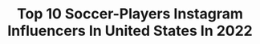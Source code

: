 ---
title: Top 10 Soccer-Players Instagram Influencers In United States In 2022
description: >-
  Find top soccer-players Instagram influencers in United States in 2022. Most popular hashtags: #blackouttuesday #ad #travelindiagram.
platform: Instagram
hits: 133
text_top: Discover the most popular Instagram profiles on inBeat.
text_bottom: Our search engine has 133 Instagram influencers like this in United States for you to pitch.
profiles:
  - username: "alexsahlen2"
    fullname: >-
      Alexandra Sahlen
    bio: >-
      wife❤️boy mom 👦🏻👦🏼👶🏼former pro soccer player ⚽️ 💻blogger: 👗👛🏋🏼‍♀️🏃🏼‍♀️👠🍴& mommin’ 📧 for collab: peanutbutterblondie@gmail.com Shop my Looks ⬇️
    location: "United States"
    followers: 36237
    engagement: 331
    commentsToLikes: 0.196394
    id: ck9wd915vemsw0j78l9l35d8d
    verified: false
    hashtags: "#ad, #socialspotters, #ltkbaby, #ltkfamily"
  - username: "mattsheldon23"
    fullname: >-
      Matt Sheldon
    bio: >-
      Professional Soccer Player for @FCTulsa | @Opsmpro Athlete | NASM Certified Nutrition Coach | Become Elite
    location: "United States"
    followers: 47019
    engagement: 1748
    commentsToLikes: 0.025462
    id: ck6ts4of22qrc0j713ffoo8sr
    verified: false
    hashtags: "#fortulsa"
  - username: "______a_r_j_u_n______"
    fullname: >-
      Arjun sathyan
    bio: >-
      Photography page @______a_r_j_u_n_____2 . Motorist🏍️💨 . Photographer📷 . Soccer player ⚽ . Single🚶 . April 28🎂
    location: "United States"
    followers: 10737
    engagement: 684
    commentsToLikes: 0.195015
    id: ck14i1atcd63p0i19xiv6tgpt
    verified: false
    hashtags: "#moodygram, #outdoors, #mt15kerala, #naturephotography"
  - username: "juliangressel"
    fullname: >-
      Julian Gressel
    bio: >-
      Professional Soccer Player ⚽️ @dcunited @adidasfootball || @upgraid.me @restperformance
    location: "United States"
    followers: 27743
    engagement: 1063
    commentsToLikes: 0.015899
    id: ck0w1g7xjj6v10i19ruz576sy
    verified: true
    hashtags: "#nemeziz, #unitethedistrict, #dcu, #manymoretocome"
  - username: "allymwatt"
    fullname: >-
      Ally Watt
    bio: >-
      ⚽️ Pro Soccer Player • @thenccourage #17 👟 Nike Athlete • @team.avsports Texas A&M University alum
    location: "United States"
    followers: 7634
    engagement: 2023
    commentsToLikes: 0.021360
    id: ck5hoksw9pqi50i11ta1g93uk
    verified: false
    hashtags: "#couragecountry, #forevercity, #thisisourcity, #23"
  - username: "brittany1wilson"
    fullname: >-
      BRITTANY WILSON
    bio: >-
      Follower of Christ ⚽️ Professional Soccer Player @orlpride 🎙 #BeforetheLights Podcast TikTok @Brittany1Wilson @t1tan Goalkeeper @labmgmt
    location: "United States"
    followers: 52286
    engagement: 1710
    commentsToLikes: 0.011188
    id: ck8t4tms77x0s0j785uxzc4z8
    verified: false
    hashtags: "#vamosorlando, #soccergrlprobs, #blenderbottle"
  - username: "haydensargis"
    fullname: >-
      HS3
    bio: >-
      Professional soccer player @sacrepublicfc #teamwass
    location: "United States"
    followers: 2752
    engagement: 2613
    commentsToLikes: 0.040895
    id: ck6u4234s18gr0j716s0jjlk1
    verified: false
    hashtags: "#year1, #sacrepublicfc, #lovethisclub, #indomitable"
  - username: "robertohategan"
    fullname: >-
      ROBERTO HATEGAN
    bio: >-
      i’m actually a soccer player
    location: "United States"
    followers: 77304
    engagement: 1686
    commentsToLikes: 0.008840
    id: ck9wh15h9vryh0j78g87kjxdj
    verified: false
    hashtags: ""
  - username: "katieajohnson"
    fullname: >-
      Katie Johnson
    bio: >-
      Pro Soccer Player || 🇲🇽 Adidas Athlete
    location: "United States"
    followers: 27039
    engagement: 803
    commentsToLikes: 0.009528
    id: ck5qe40ekylro0i114b0bgfsb
    verified: true
    hashtags: "#drinkkoia, #nwslchallengecup, #allstrengthnosweat, #secretdeopartner"
  - username: "brookelb33"
    fullname: >-
      Brooke Elby
    bio: >-
      Executive Director of @nwsl_players Former Pro Soccer Player @NWSL @columbia_biz ‘22 Tar Heel @uncwomenssoccer
    location: "United States"
    followers: 7809
    engagement: 1596
    commentsToLikes: 0.009372
    id: ck5pvhflvhwf70i11pee9ws0s
    verified: true
    hashtags: "#blackouttuesday, #lastroomieday, #gonnamissmymorjan, #workwife"
---